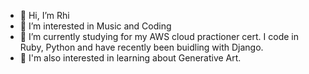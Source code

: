 - 👋 Hi, I’m Rhi
- 👀 I’m interested in Music and Coding
- 🌱 I’m currently studying for my AWS cloud practioner cert. I code in Ruby, Python and have recently been buidling with Django.
- 💞️ I'm also interested in learning about Generative Art. 

<!---
ChalkyT/ChalkyT is a ✨ special ✨ repository because its `README.md` (this file) appears on your GitHub profile.
You can click the Preview link to take a look at your changes.
--->
